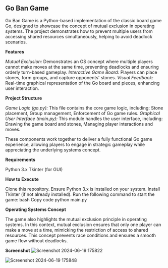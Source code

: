 ## Go Ban Game

Go Ban Game is a Python-based implementation of the classic board game Go, designed to showcase the concept of mutual exclusion in operating systems. The project demonstrates how to prevent multiple users from accessing shared resources simultaneously, helping to avoid deadlock scenarios.

**Features**

*Mutual Exclusion:* Demonstrates an OS concept where multiple players cannot make moves at the same time, preventing deadlocks and ensuring orderly turn-based gameplay.
*Interactive Game Board:* Players can place stones, form groups, and capture opponents' stones.
*Visual Feedback:* Real-time graphical representation of the Go board and pieces, enhancing user interaction.

**Project Structure**

*Game Logic (go.py):*
This file contains the core game logic, including: Stone placement, Group management, Enforcement of Go game rules.
*Graphical User Interface (main.py):*
This module handles the user interface, including: Drawing the game board and stones, Managing player interactions and moves. 

These components work together to deliver a fully functional Go game experience, allowing players to engage in strategic gameplay while appreciating the underlying systems concept.

**Requirements**

Python 3.x
Tkinter (for GUI)

**How to Execute**

Clone this repository.
Ensure Python 3.x is installed on your system.
Install Tkinter (if not already installed).
Run the following command to start the game:
bash
Copy code
python main.py

**Operating Systems Concept**

The game also highlights the mutual exclusion principle in operating systems. In this context, mutual exclusion ensures that only one player can make a move at a time, mimicking the restriction of access to shared resources. This concept prevents race conditions and ensures a smooth game flow without deadlocks.


**Screenshot** 
![Screenshot 2024-06-19 175822](https://github.com/manvithapula/GoBan-Game/assets/113161233/db03b5eb-765a-4e61-ac92-a8c5c7734788)

![Screenshot 2024-06-19 175848](https://github.com/manvithapula/GoBan-Game/assets/113161233/f2a08f93-81c8-4a44-8ba7-042cfeca9800)

